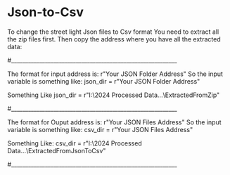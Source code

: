 # Json-to-Csv
To change the street light Json files to Csv format
You need to extract all the zip files first. 
Then copy the address where you have all the extracted data:

#___________________________________________________________

The format for input address is:
r"Your JSON Folder Address"
So the input variable is something like:
json_dir = r"Your JSON Folder Address"

Something Like
json_dir = r"I:\2024 Processed Data\...\ExtractedFromZip"

#___________________________________________________________

The format for Ouput address is:
r"Your JSON Files Address"
So the input variable is something like:
csv_dir = r"Your JSON Files Address"

Something Like:
csv_dir = r"I:\2024 Processed Data\...\ExtractedFromJsonToCsv"

#___________________________________________________________

